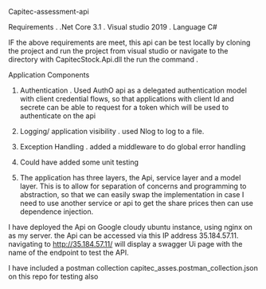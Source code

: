 Capitec-assessment-api

Requirements
 . .Net Core 3.1
 . Visual studio 2019
 . Language C#
 
 IF the above requirements are meet, this api can be test locally by cloning the project and run the project from visual studio or navigate to the directory with CapitecStock.Api.dll the run the command <dotnet CapitecStock.Api.dll>.
  
 Application Components
 
 1) Authentication
    . Used AuthO api as a delegated authentication model with client credential flows, so that applications with client Id and secrete can be able to request for a token which will be used to authenticate on the api
 2) Logging/ application visibility
    . used Nlog to log to a file.
 
 3) Exception Handling
   . added a middleware to do global error handling
 4) Could have added some unit testing
 
 5) The application has three layers, the Api, service layer and a model layer. This is to allow for separation of concerns and programming to abstraction, so that we can easily swap the implementation in case I need to use another service or api to get the share prices then can use dependence injection.

I have deployed the Api on Google cloudy ubuntu instance, using nginx on  as my server. the Api can be accessed via this IP address 35.184.57.11. navigating to http://35.184.57.11/ will display a swagger Ui page with the name of the endpoint to test the API.

I have included a postman collection capitec_asses.postman_collection.json on this repo for testing also
